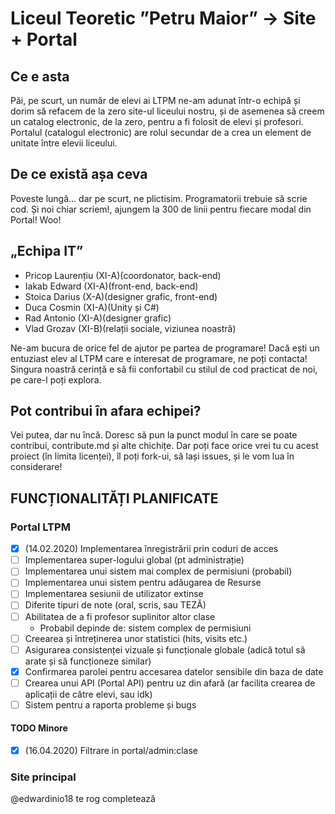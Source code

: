 # Liceul Teoretic ”Petru Maior” -> Site + Portal
## Ce e asta
Păi, pe scurt, un număr de elevi ai LTPM ne-am adunat într-o echipă și dorim să refacem de la zero site-ul liceului nostru, și de asemenea să creem un catalog electronic, de la zero, pentru a fi folosit de elevi și profesori. Portalul (catalogul electronic) are rolul secundar de a crea un element de unitate între elevii liceului.
## De ce există așa ceva
Poveste lungă... dar pe scurt, ne plictisim. Programatorii trebuie să scrie cod. Și noi chiar scriem!, ajungem la 300 de linii pentru fiecare modal din Portal! Woo!
## „Echipa IT”
* Pricop Laurențiu (XI-A)(coordonator, back-end)
* Iakab Edward (XI-A)(front-end, back-end)
* Stoica Darius (X-A)(designer grafic, front-end)
* Duca Cosmin (XI-A)(Unity și C#)
* Rad Antonio (XI-A)(designer grafic)
* Vlad Grozav (XI-B)(relații sociale, viziunea noastră)

Ne-am bucura de orice fel de ajutor pe partea de programare! Dacă ești un entuziast elev al LTPM care e interesat de programare, ne poți contacta! Singura noastră cerință e să fii confortabil cu stilul de cod practicat de noi, pe care-l poți explora.
## Pot contribui în afara echipei?
Vei putea, dar nu încă. Doresc să pun la punct modul în care se poate contribui, contribute.md și alte chichițe. Dar poți face orice vrei tu cu acest proiect (în limita licenței), îl poți fork-ui, să lași issues, și le vom lua în considerare!
## FUNCȚIONALITĂȚI PLANIFICATE
### Portal LTPM
* [x] (14.02.2020) Implementarea înregistrării prin coduri de acces
* [ ] Implementarea super-logului global (pt administrație)
* [ ] Implementarea unui sistem mai complex de permisiuni (probabil)
* [ ] Implementarea unui sistem pentru adăugarea de Resurse
* [ ] Implementarea sesiunii de utilizator extinse
* [ ] Diferite tipuri de note (oral, scris, sau TEZĂ)
* [ ] Abilitatea de a fi profesor suplinitor altor clase
  * Probabil depinde de: sistem complex de permisiuni
* [ ] Creearea și întreținerea unor statistici (hits, visits etc.)
* [ ] Asigurarea consistenței vizuale și funcționale globale (adică totul să arate și să funcționeze similar)
* [x] Confirmarea parolei pentru accesarea datelor sensibile din baza de date
* [ ] Crearea unui API (Portal API) pentru uz din afară (ar facilita crearea de aplicații de către elevi, sau idk)
* [ ] Sistem pentru a raporta probleme și bugs
#### TODO Minore
* [x] (16.04.2020) Filtrare in portal/admin:clase
### Site principal
@edwardinio18 te rog completează 

